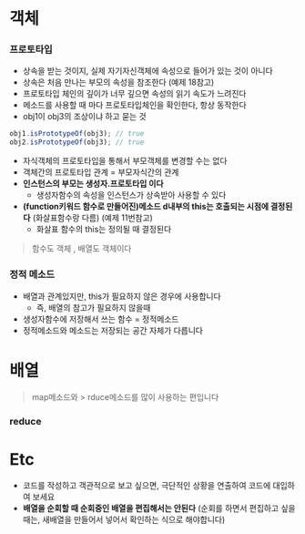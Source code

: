 # 객체

### 프로토타입

- 상속을 받는 것이지, 실제 자기자신객체에 속성으로 들어가 있는 것이 아니다
- 상속은 처음 만나는 부모의 속성을 참조한다 (예제 18참고)
- 프로토타입 체인의 깊이가 너무 깊으면 속성의 읽기 속도가 느려진다
- 메소드를 사용할 때 마다 프로토타입체인을 확인한다, 항상 동작한다
- obj1이 obj3의 조상이냐 하고 묻는 것

```js
obj1.isPrototypeOf(obj3); // true
obj2.isPrototypeOf(obj3); // true
```
- 자식객체의 프로토타입을 통해서 부모객체를 변경할 수는 없다
- 객체간의 프로토타입 관계 = 부모자식간의 관계
- **인스턴스의 부모는 생성자.프로토타입 이다**
    - 생성자함수의 속성을 인스턴스가 상속받아 사용할 수 있다
- **(function키워드 함수로 만들어진)메소드 d내부의 this는 호출되는 시점에 결정된다** (화살표함수랑 다름) (예제 11번참고)
    - 화살표 함수의 this는 정의될 때 결정된다

> 함수도 객체 , 배열도 객체이다

### 정적 메소드

- 배열과 관계있지만, this가 필요하지 않은 경우에 사용합니다
    - 즉, 배열의 참고가 필요하지 않을때
- 생성자함수에 저장해서 쓰는 함수 = 정적메소드
- 정적메소드와 메소드는 저장되는 공간 자체가 다릅니다

# 배열

> map메소드와 > rduce메소드를 많이 사용하는 편입니다

### reduce

# Etc

- 코드를 작성하고 객관적으로 보고 싶으면, 극단적인 상황을 연출하여 코드에 대입하여 보세요
- **배열을 순회할 때 순회중인 배열을 편집해서는 안된다** (순회를 하면서 편집하고 싶을때는, 새배열을 만들어서 넣어서 확인하는 식으로 해야합니다)